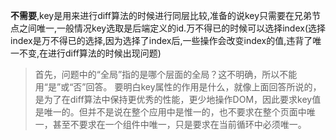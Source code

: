 **不需要**,key是用来进行diff算法的时候进行同层比较,准备的说key只需要在兄弟节点之间唯一,一般情况key选取是后端定义的id.万不得已的时候可以选择index(选择index是万不得已的选择,因为选择了index后,一些操作会改变index的值,违背了唯一不变,在进行diff算法的时候出现问题)

> 首先，问题中的“全局”指的是哪个层面的全局？这不明确，所以不能用“是”或“否”回答。
> 要明白key属性的作用是什么，就像上面回答所说的，是为了在diff算法中保持更优秀的性能，更少地操作DOM，因此要求key值是唯一的。但并不是说在整个应用中是惟一的，也不要求在整个页面中唯一，甚至不要求在一个组件中唯一，只是要求在当前循环中必须唯一。